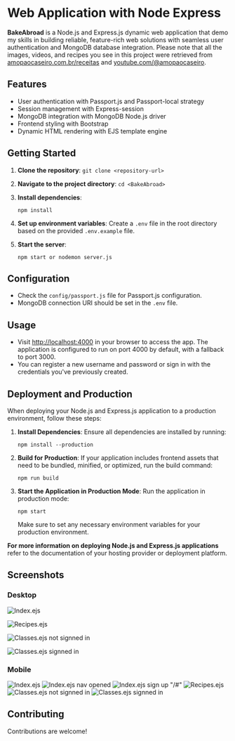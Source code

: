# Web Application with Node Express

**BakeAbroad** is a Node.js and Express.js dynamic web application that demo my skills in building reliable, feature-rich web solutions with seamless user authentication and MongoDB database integration. Please note that all the images, videos, and recipes you see in this project were retrieved from [amopaocaseiro.com.br/receitas](https://amopaocaseiro.com.br/receitas/) and [youtube.com/@amopaocaseiro](https://www.youtube.com/@amopaocaseiro).

## Features

- User authentication with Passport.js and Passport-local strategy
- Session management with Express-session
- MongoDB integration with MongoDB Node.js driver
- Frontend styling with Bootstrap
- Dynamic HTML rendering with EJS template engine

## Getting Started

1. **Clone the repository**: `git clone <repository-url>`
2. **Navigate to the project directory**: `cd <BakeAbroad>`
3. **Install dependencies**:

   ```
   npm install
   ```

4. **Set up environment variables**: Create a `.env` file in the root directory based on the provided `.env.example` file.
5. **Start the server**:
   ```
   npm start or nodemon server.js
   ```

## Configuration

- Check the `config/passport.js` file for Passport.js configuration.
- MongoDB connection URI should be set in the `.env` file.

## Usage

- Visit [http://localhost:4000](http://localhost:3000) in your browser to access the app. The application is configured to run on port 4000 by default, with a fallback to port 3000.
- You can register a new username and password or sign in with the credentials you've previously created.

## Deployment and Production

When deploying your Node.js and Express.js application to a production environment, follow these steps:

1. **Install Dependencies**: Ensure all dependencies are installed by running:

   ```
   npm install --production
   ```

2. **Build for Production**: If your application includes frontend assets that need to be bundled, minified, or optimized, run the build command:

   ```
   npm run build
   ```

3. **Start the Application in Production Mode**: Run the application in production mode:

   ```
   npm start
   ```

   Make sure to set any necessary environment variables for your production environment.

**For more information on deploying Node.js and Express.js applications** refer to the documentation of your hosting provider or deployment platform.

## Screenshots

### Desktop

![Index.ejs](public/images/SCR-20240228-lnik.jpeg)

![Recipes.ejs](public/images/SCR-20240228-lpet.jpeg)

![Classes.ejs not signned in](public/images/SCR-20240228-mdzt.png)

![Classes.ejs signned in](public/images/SCR-20240228-lqlm.jpeg)

### Mobile

![Index.ejs](public/images/SCR-20240228-muwh.png) ![Index.ejs nav opened](public/images/SCR-20240228-msob.png)
![Index.ejs sign up "/#"](public/images/SCR-20240228-mwyj.png) ![Recipes.ejs](public/images/SCR-20240228-msui.png)
![Classes.ejs not signned in](public/images/SCR-20240228-mtcn.png) ![Classes.ejs signned in](public/images/SCR-20240228-mtna.png)

## Contributing

Contributions are welcome!
